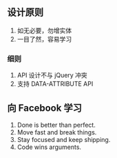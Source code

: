 
设计原则
----

1. 如无必要，勿增实体
1. 一目了然，容易学习


### 细则

1. API 设计不与 jQuery 冲突
1. 支持 DATA-ATTRIBUTE API


向 Facebook 学习
----

1. Done is better than perfect.
1. Move fast and break things.
1. Stay focused and keep shipping.
1. Code wins arguments.
